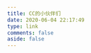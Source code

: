 ```yaml
---
title: CC的小伙伴们
date: 2020-06-04 22:17:49
type: link
comments: false
aside: false
---
```

<div id="friend1"></div>

<script src="https://cdn.jsdelivr.net/npm/jquery@latest/dist/jquery.min.js"></script>

<script src="https://cdn.jsdelivr.net/gh/sviptzk/StaticFile_HEXO@09ca535/butterfly/js/Friend.js"></script>

<script>
    if(typeof(Friend)=='undefined'){
        location.href='/friends'
    }
    new Friend({
        el: '#friend1',
        owner: "ccknbc",
        repo: 'friend',
        labels: 'active',
        direction_sort: "asc",
        labelDescr: {
            大佬们: "<span style='color:red;'>这是一群大佬哦！</span>",
            菜鸡们: "<span style='color:red;'>这是一群菜鸡哦！</span>",
        }
    })
</script>
